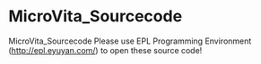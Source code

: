 # MicroVita_Sourcecode
MicroVita_Sourcecode
Please use EPL Programming Environment (http://epl.eyuyan.com/) to open these source code!
